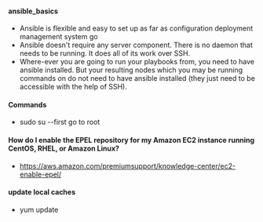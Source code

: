 #### ansible_basics
  * Ansible is flexible and easy to set up as far as configuration deployment management system go
  * Ansible doesn't require any server component. There is no daemon that needs to be running. It does all of its work over SSH.
  * Where-ever you are going to run your playbooks from, you need to have ansible installed. But your resulting nodes which you may be running commands on do not need to have ansible installed (they just need to be accessible with the help of SSH). 
  
#### Commands
  * sudo su --first go to root
#### How do I enable the EPEL repository for my Amazon EC2 instance running CentOS, RHEL, or Amazon Linux?
  * https://aws.amazon.com/premiumsupport/knowledge-center/ec2-enable-epel/
#### update local caches
  * yum update 
